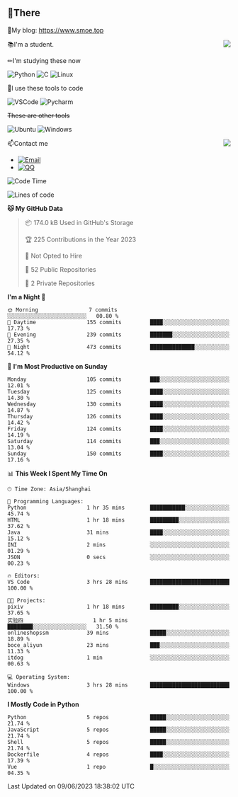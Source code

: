 
## 👏There

📰My blog: https://www.smoe.top

<img align="right" src="https://github-readme-stats.vercel.app/api/top-langs/?username=AkashiCoin"/>


📚I'm a student.

✏I'm studying these now

![Python](https://img.shields.io/badge/-Python-blue?style=flat-square&logo=Python&logoColor=fff)
![C](https://img.shields.io/badge/-C-585858?style=flat-square&logo=C&logoColor=fff)
![Linux](https://img.shields.io/badge/-Linux-black?style=flat-square&logo=Linux&logoColor=fff)

🔨I use these tools to code

![VSCode](https://img.shields.io/badge/-VSCode-blue?style=flat-square&logo=visualstudiocode&logoColor=fff)
![Pycharm](https://img.shields.io/badge/-Pycharm-green?style=flat-square&logo=pycharm&logoColor=fff)

 ~~These are other tools~~

![Ubuntu](https://img.shields.io/badge/-Ubuntu-orange?style=flat-square&logo=Ubuntu&logoColor=fff)
![Windows](https://img.shields.io/badge/-Windows-blue?style=flat-square&logo=Windows&logoColor=fff)

<img align="right" src="https://github-readme-stats.vercel.app/api?username=AkashiCoin" />


📫Contact me

* [![Email](https://img.shields.io/badge/Email-l1040186796@gmail.com-1?style=social&logoColor=fff)](mailto:l1040186796@gmail.com)
* [![QQ](https://img.shields.io/badge/QQ-1040186796-1?style=social&logoColor=fff)](tencent://AddContact/?fromId=45&fromSubId=1&subcmd=all&uin=1040186796&website=www.oicqzone.com)

<!--START_SECTION:waka-->
![Code Time](http://img.shields.io/badge/Code%20Time-789%20hrs%2057%20mins-blue)

![Lines of code](https://img.shields.io/badge/From%20Hello%20World%20I%27ve%20Written-242.5%20thousand%20lines%20of%20code-blue)

**🐱 My GitHub Data** 

> 📦 174.0 kB Used in GitHub's Storage 
 > 
> 🏆 225 Contributions in the Year 2023
 > 
> 🚫 Not Opted to Hire
 > 
> 📜 52 Public Repositories 
 > 
> 🔑 2 Private Repositories 
 > 
**I'm a Night 🦉** 

```text
🌞 Morning                7 commits           ░░░░░░░░░░░░░░░░░░░░░░░░░   00.80 % 
🌆 Daytime                155 commits         ████░░░░░░░░░░░░░░░░░░░░░   17.73 % 
🌃 Evening                239 commits         ███████░░░░░░░░░░░░░░░░░░   27.35 % 
🌙 Night                  473 commits         ██████████████░░░░░░░░░░░   54.12 % 
```
📅 **I'm Most Productive on Sunday** 

```text
Monday                   105 commits         ███░░░░░░░░░░░░░░░░░░░░░░   12.01 % 
Tuesday                  125 commits         ████░░░░░░░░░░░░░░░░░░░░░   14.30 % 
Wednesday                130 commits         ████░░░░░░░░░░░░░░░░░░░░░   14.87 % 
Thursday                 126 commits         ████░░░░░░░░░░░░░░░░░░░░░   14.42 % 
Friday                   124 commits         ████░░░░░░░░░░░░░░░░░░░░░   14.19 % 
Saturday                 114 commits         ███░░░░░░░░░░░░░░░░░░░░░░   13.04 % 
Sunday                   150 commits         ████░░░░░░░░░░░░░░░░░░░░░   17.16 % 
```


📊 **This Week I Spent My Time On** 

```text
🕑︎ Time Zone: Asia/Shanghai

💬 Programming Languages: 
Python                   1 hr 35 mins        ███████████░░░░░░░░░░░░░░   45.74 % 
HTML                     1 hr 18 mins        █████████░░░░░░░░░░░░░░░░   37.62 % 
Java                     31 mins             ████░░░░░░░░░░░░░░░░░░░░░   15.12 % 
INI                      2 mins              ░░░░░░░░░░░░░░░░░░░░░░░░░   01.29 % 
JSON                     0 secs              ░░░░░░░░░░░░░░░░░░░░░░░░░   00.23 % 

🔥 Editors: 
VS Code                  3 hrs 28 mins       █████████████████████████   100.00 % 

🐱‍💻 Projects: 
pixiv                    1 hr 18 mins        █████████░░░░░░░░░░░░░░░░   37.65 % 
实验四                      1 hr 5 mins         ████████░░░░░░░░░░░░░░░░░   31.50 % 
onlineshopssm            39 mins             █████░░░░░░░░░░░░░░░░░░░░   18.89 % 
boce_aliyun              23 mins             ███░░░░░░░░░░░░░░░░░░░░░░   11.33 % 
itdog                    1 min               ░░░░░░░░░░░░░░░░░░░░░░░░░   00.63 % 

💻 Operating System: 
Windows                  3 hrs 28 mins       █████████████████████████   100.00 % 
```

**I Mostly Code in Python** 

```text
Python                   5 repos             █████░░░░░░░░░░░░░░░░░░░░   21.74 % 
JavaScript               5 repos             █████░░░░░░░░░░░░░░░░░░░░   21.74 % 
Shell                    5 repos             █████░░░░░░░░░░░░░░░░░░░░   21.74 % 
Dockerfile               4 repos             ████░░░░░░░░░░░░░░░░░░░░░   17.39 % 
Vue                      1 repo              █░░░░░░░░░░░░░░░░░░░░░░░░   04.35 % 
```




 Last Updated on 09/06/2023 18:38:02 UTC
<!--END_SECTION:waka-->
